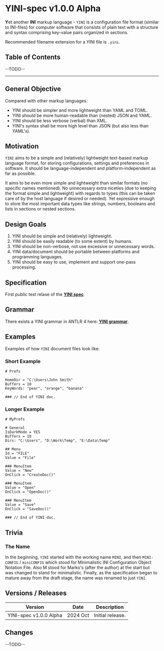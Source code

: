 # YINI-spec v1.0.0 Alpha
**Y**et another **INI** markup language - `YINI` is a configuration file format (similar to INI-files) for computer software that consists of plain text with a structure and syntax comprising key-value pairs organized in sections.

Recommended filename extension for a YINI file is `.yini`.

## Table of Contents
--TODO--

---
## General Objective
Compared with other markup languages:
- YINI should be simpler and more lightweight than YAML and TOML.
- YINI should be more human-readable than (nested) JSON and YAML.
- YINI should be less verbose (verbal) than XML.
- YINI's syntax shall be more high level than JSON (but also less than YAML's).

## Motivation
`YINI` aims to be a simple and (relatively) lightweight text-based markup language format, for storing configurations, settings and preferences in software. It should be language-independent and platform-independent as far as possible.

It aims to be even more simple and lightweight than similar formats (no specific names mentioned). No unnecessary extra niceties (due to keeping the format simple and lightweight) with regards to types (this can be taken care of by the host language if desired or needed). Yet expressive enough to store the most important data types like strings, numbers, booleans and lists in sections or nested sections.

## Design Goals
1. YINI should be simple and (relatively) lightweight.
2. YINI should be easily readable (to some extent) by humans.
3. YINI should be non-verbose, not use excessive or unnecessary words.
4. YINI data/document should be portable between platforms and programming languages.
5. YINI should be easy to use, implement and support one-pass processing.

## Specification
First public test relase of the **[YINI spec](<./YINI spec.md>)**.

## Grammar
There exists a YINI grammar in ANTLR 4 here: **[YINI grammar](<./Grammar-YINI.antlr4>)**.

## Examples
Examples of how `YINI` document files look like:

### Short Example
```
# Prefs

HomeDir = "C:\Users\John Smith"
Buffers = 10
KeyWords: "pear", "orange", "banana"

### // End of YINI doc.
```

### Longer Example
```yini
# MyPrefs

# General
IsDarkMode = YES
Buffers = 10
Dirs: "C:\Users", "D:\Work\Temp", "E:\Data\Temp"

## Menu 
Id = "FILE"
Value = "File"

### MenuItem
Value = "New"
OnClick = "CreateDoc()"

### MenuItem
Value = "Open"
OnClick = "OpenDoc()"

### MenuItem
Value = "Save"
OnClick = "SaveDoc()"

### // End of YINI doc.
```

## Trivia
### The Name
In the beginning, `YINI` started with the working name `MINI`, and then `MINI-CONFIG` / `miniCONFIG` which stood for Minimalistic INI Configuration Object Notation File. Also M stood for Marko's (after the author) at the start but was changed to stand for minimalistic. Finally, as the specification began to mature away from the draft stage, the name was renamed to just `YINI`.

## Versions / Releases

| Version                | Date     | Description |
|------------------------|----------|-------------|
| YINI-spec v1.0.0 Alpha | 2024 Oct | Initial release.

## Changes
--TODO--